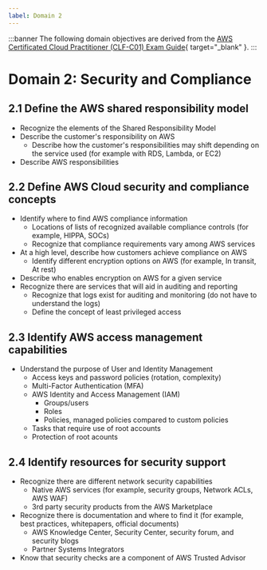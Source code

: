 ```yaml
---
label: Domain 2
---
```


:::banner
The following domain objectives are derived from the [AWS Certificated Cloud Practitioner (CLF-C01) Exam Guide](https://d1.awsstatic.com/training-and-certification/docs-cloud-practitioner/AWS-Certified-Cloud-Practitioner_Exam-Guide.pdf){ target="_blank" }.
:::

# Domain 2: Security and Compliance

## 2.1 Define the AWS shared responsibility model

- Recognize the elements of the Shared Responsibility Model
- Describe the customer's responsibility on AWS
  - Describe how the customer's responsibilities may shift depending on the service used (for example with RDS, Lambda, or EC2)
- Describe AWS responsibilities

## 2.2 Define AWS Cloud security and compliance concepts

- Identify where to find AWS compliance information
  - Locations of lists of recognized available compliance controls (for example, HIPPA, SOCs)
  - Recognize that compliance requirements vary among AWS services
- At a high level, describe how customers achieve compliance on AWS
  - Identify different encryption options on AWS (for example, In transit, At rest)
- Describe who enables encryption on AWS for a given service
- Recognize there are services that will aid in auditing and reporting
  - Recognize that logs exist for auditing and monitoring (do not have to understand the logs)
  - Define the concept of least privileged access

## 2.3 Identify AWS access management capabilities

- Understand the purpose of User and Identity Management
  - Access keys and password policies (rotation, complexity)
  - Multi-Factor Authentication (MFA)
  - AWS Identity and Access Management (IAM)
    - Groups/users
    - Roles
    - Policies, managed policies compared to custom policies
  - Tasks that require use of root accounts
  - Protection of root acounts

## 2.4 Identify resources for security support

- Recognize there are different network security capabilities
  - Native AWS services (for example, security groups, Network ACLs, AWS WAF)
  - 3rd party security products from the AWS Marketplace
- Recognize there is documentation and where to find it (for example, best practices, whitepapers, official documents)
  - AWS Knowledge Center, Security Center, security forum, and security blogs
  - Partner Systems Integrators
- Know that security checks are a component of AWS Trusted Advisor